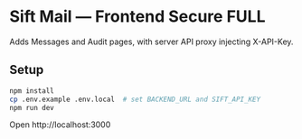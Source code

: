 
# Sift Mail — Frontend Secure FULL

Adds Messages and Audit pages, with server API proxy injecting X-API-Key.

## Setup
```bash
npm install
cp .env.example .env.local  # set BACKEND_URL and SIFT_API_KEY
npm run dev
```
Open http://localhost:3000
